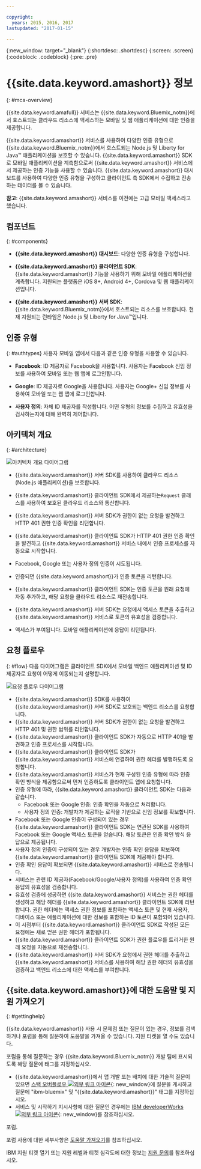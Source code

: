 ```yaml
---

copyright:
  years: 2015, 2016, 2017
lastupdated: "2017-01-15"

---
```


{:new_window: target="_blank"}
{:shortdesc: .shortdesc}
{:screen: .screen}
{:codeblock: .codeblock}
{:pre: .pre}

# {{site.data.keyword.amashort}} 정보
{: #mca-overview}


{{site.data.keyword.amafull}} 서비스는 {{site.data.keyword.Bluemix_notm}}에서 호스트되는 클라우드 리소스에 액세스하는 모바일 및 웹 애플리케이션에 대한 인증을 제공합니다. 

{{site.data.keyword.amashort}} 서비스를 사용하여 다양한 인증 유형으로 {{site.data.keyword.Bluemix_notm}}에서 호스트되는 Node.js 및 Liberty for Java&trade; 애플리케이션을 보호할 수 있습니다. {{site.data.keyword.amashort}} SDK로 모바일 애플리케이션을 계측함으로써 {{site.data.keyword.amashort}} 서비스에서 제공하는 인증 기능을 사용할 수 있습니다. {{site.data.keyword.amashort}} 대시보드를 사용하여 다양한 인증 유형을 구성하고 클라이언트 측 SDK에서 수집하고 전송하는 데이터를 볼 수 있습니다. 

**참고**: {{site.data.keyword.amashort}} 서비스를 이전에는 고급 모바일 액세스라고 했습니다. 

## 컴포넌트
{: #components}

* **{{site.data.keyword.amashort}} 대시보드**: 다양한 인증 유형을 구성합니다. 

* **{{site.data.keyword.amashort}} 클라이언트 SDK**: {{site.data.keyword.amashort}} 기능을 사용하기 위해 모바일 애플리케이션을 계측합니다. 지원되는 플랫폼은 iOS 8+, Android 4+, Cordova 및 웹 애플리케이션입니다. 

* **{{site.data.keyword.amashort}} 서버 SDK**: {{site.data.keyword.Bluemix_notm}}에서 호스트되는 리소스를 보호합니다. 현재 지원되는 런타임은 Node.js 및 Liberty for Java&trade;입니다. 

## 인증 유형
{: #authtypes}
사용자 모바일 앱에서 다음과 같은 인증 유형을 사용할 수 있습니다. 

* **Facebook**: ID 제공자로 Facebook을 사용합니다. 사용자는 Facebook 신임 정보를 사용하여 모바일 또는 웹 앱에 로그인합니다. 

* **Google**: ID 제공자로 Google을 사용합니다. 사용자는 Google+ 신임 정보를 사용하여 모바일 또는 웹 앱에 로그인합니다. 

* **사용자 정의**: 자체 ID 제공자를 작성합니다. 어떤 유형의 정보를 수집하고 유효성을 검사하는지에 대해 완벽히 제어합니다. 

## 아키텍처 개요
{: #architecture}

![아키텍처 개요 다이어그램](images/mca-overview.jpg)

* {{site.data.keyword.amashort}} 서버 SDK를 사용하여 클라우드 리소스(Node.js 애플리케이션)을 보호합니다. 

* {{site.data.keyword.amashort}} 클라이언트 SDK에서 제공하는`Request` 클래스를 사용하여 보호된 클라우드 리소스와 통신합니다.

* {{site.data.keyword.amashort}} 서버 SDK가 권한이 없는 요청을 발견하고 HTTP 401 권한 인증 확인을 리턴합니다.

* {{site.data.keyword.amashort}} 클라이언트 SDK가 HTTP 401 권한 인증 확인을 발견하고 {{site.data.keyword.amashort}} 서비스 내에서 인증 프로세스를 자동으로 시작합니다. 

* Facebook, Google 또는 사용자 정의 인증이 시도됩니다. 

* 인증되면 {{site.data.keyword.amashort}}가 인증 토큰을 리턴합니다. 

* {{site.data.keyword.amashort}} 클라이언트 SDK는 인증 토큰을 원래 요청에 자동 추가하고, 해당 요청을 클라우드 리소스로 재전송합니다.

* {{site.data.keyword.amashort}} 서버 SDK는 요청에서 액세스 토큰을 추출하고 {{site.data.keyword.amashort}} 서비스로 토큰의 유효성을 검증합니다. 

* 액세스가 부여됩니다. 모바일 애플리케이션에 응답이 리턴됩니다. 

## 요청 플로우
{: #flow}
다음 다이어그램은 클라이언트 SDK에서 모바일 백엔드 애플리케이션 및 ID 제공자로 요청이 어떻게 이동되는지 설명합니다. 

![요청 플로우 다이어그램](images/mca-sequence-overview.jpg)

* {{site.data.keyword.amashort}} SDK를 사용하여 {{site.data.keyword.amashort}} 서버 SDK로 보호되는 백엔드 리소스를 요청합니다.
* {{site.data.keyword.amashort}} 서버 SDK가 권한이 없는 요청을 발견하고 HTTP 401 및 권한 범위를 리턴합니다.
* {{site.data.keyword.amashort}} 클라이언트 SDK가 자동으로 HTTP 401을 발견하고 인증 프로세스를 시작합니다.
* {{site.data.keyword.amashort}} 클라이언트 SDK가 {{site.data.keyword.amashort}} 서비스에 연결하여 권한 헤더를 발행하도록 요청합니다.
* {{site.data.keyword.amashort}} 서비스가 현재 구성된 인증 유형에 따라 인증 확인 방식을 제공함으로써 먼저 인증하도록 클라이언트 앱에 요청합니다. 
* 인증 유형에 따라, {{site.data.keyword.amashort}} 클라이언트 SDK는 다음과 같습니다. 
   * Facebook 또는 Google 인증: 인증 확인을 자동으로 처리합니다.
   * 사용자 정의 인증: 개발자가 제공하는 로직을 기반으로 신임 정보를 확보합니다.
* Facebook 또는 Google 인증이 구성되어 있는 경우 {{site.data.keyword.amashort}} 클라이언트 SDK는 연관된 SDK를 사용하여 Facebook 또는 Google 액세스 토큰을 얻습니다. 해당 토큰은 인증 확인 방식 응답으로 제공됩니다. 
* 사용자 정의 인증이 구성되어 있는 경우 개발자는 인증 확인 응답을 확보하여 {{site.data.keyword.amashort}} 클라이언트 SDK에 제공해야 합니다. 
* 인증 확인 응답이 확보되면 {{site.data.keyword.amashort}} 서비스로 전송됩니다. 
* 서비스는 관련 ID 제공자(Facebook/Google/사용자 정의)를 사용하여 인증 확인 응답의 유효성을 검증합니다. 
* 유효성 검증에 성공하면 {{site.data.keyword.amashort}} 서비스는 권한 헤더를 생성하고 해당 헤더를 {{site.data.keyword.amashort}} 클라이언트 SDK에 리턴합니다. 권한 헤더에는 액세스 권한 정보를 포함하는 액세스 토큰 및 현재 사용자, 디바이스 또는 애플리케이션에 대한 정보를 포함하는 ID 토큰이 포함되어 있습니다. 
* 이 시점부터 {{site.data.keyword.amashort}} 클라이언트 SDK로 작성된 모든 요청에는 새로 얻은 권한 헤더가 포함됩니다.
* {{site.data.keyword.amashort}} 클라이언트 SDK가 권한 플로우를 트리거한 원래 요청을 자동으로 재전송합니다.
* {{site.data.keyword.amashort}} 서버 SDK가 요청에서 권한 헤더를 추출하고 {{site.data.keyword.amashort}} 서비스를 사용하여 해당 권한 헤더의 유효성을 검증하고 백엔드 리소스에 대한 액세스를 부여합니다.


## {{site.data.keyword.amashort}}에 대한 도움말 및 지원 가져오기
{: #gettinghelp}

{{site.data.keyword.amashort}} 사용 시 문제점 또는 질문이 있는 경우, 정보를 검색하거나 포럼을 통해 질문하여 도움말을 가져올 수 있습니다. 지원 티켓을 열 수도 있습니다. 

포럼을 통해 질문하는 경우 {{site.data.keyword.Bluemix_notm}} 개발 팀에 표시되도록 해당 질문에 태그를 지정하십시오.

* {{site.data.keyword.amashort}}에서 앱 개발 또는 배치에 대한 기술적 질문이 있으면 [스택 오버플로우 ![외부 링크 아이콘](../../icons/launch-glyph.svg "외부 링크 아이콘")](http://stackoverflow.com/search?q={{site.data.keyword.amashort}}+ibm-bluemix "외부 링크 아이콘"){: new_window}에 질문을 게시하고 질문에 "ibm-bluemix" 및 "{{site.data.keyword.amashort}}" 태그를 지정하십시오. 
* 서비스 및 시작하기 지시사항에 대한 질문인 경우에는 [IBM developerWorks ![외부 링크 아이콘](../../icons/launch-glyph.svg "외부 링크 아이콘")](https://developer.ibm.com/answers/search.html?f=&type=question&redirect=search%2Fsearch&sort=relevance&q=mobile+client+access%20%2B[bluemix] "외부 링크 아이콘"){: new_window}를 참조하십시오. 

포럼.  

포럼 사용에 대한 세부사항은 [도움말 가져오기](https://www.{DomainName}/docs/support/index.html#getting-help)를 참조하십시오.

IBM 지원 티켓 열기 또는 지원 레벨과 티켓 심각도에 대한 정보는 [지원 문의](https://www.{DomainName}/docs/support/index.html#contacting-support)를 참조하십시오.

